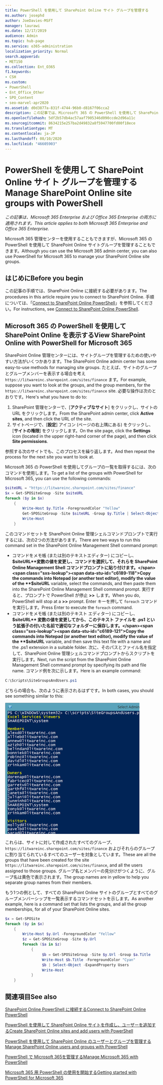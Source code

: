 ```yaml
---
title: PowerShell を使用して SharePoint Online サイト グループを管理する
ms.author: josephd
author: JoeDavies-MSFT
manager: laurawi
ms.date: 12/17/2019
audience: Admin
ms.topic: hub-page
ms.service: o365-administration
localization_priority: Normal
search.appverid:
- MET150
ms.collection: Ent_O365
f1.keywords:
- CSH
ms.custom:
- PowerShell
- Ent_Office_Other
- SPO_Content
- seo-marvel-apr2020
ms.assetid: d0d3877a-831f-4744-96b0-d8167f06cca2
description: この記事では、Microsoft 365 の PowerShell を使用して SharePoint Online サイトグループを管理する手順を検索します。
ms.openlocfilehash: 5df2b57db4ac57aaf7905346d090ccde2d96a11c
ms.sourcegitcommit: 8634215e257ba2d49832a8f5947700fd00f18ece
ms.translationtype: MT
ms.contentlocale: ja-JP
ms.lasthandoff: 08/10/2020
ms.locfileid: "46605903"
---
```

# <a name="manage-sharepoint-online-site-groups-with-powershell"></a><span data-ttu-id="c6189-103">PowerShell を使用して SharePoint Online サイト グループを管理する</span><span class="sxs-lookup"><span data-stu-id="c6189-103">Manage SharePoint Online site groups with PowerShell</span></span>

<span data-ttu-id="c6189-104">*この記事は、Microsoft 365 Enterprise および Office 365 Enterprise の両方に適用されます。*</span><span class="sxs-lookup"><span data-stu-id="c6189-104">*This article applies to both Microsoft 365 Enterprise and Office 365 Enterprise.*</span></span>

<span data-ttu-id="c6189-105">Microsoft 365 管理センターを使用することもできますが、Microsoft 365 の PowerShell を使用して SharePoint Online サイトグループを管理することもできます。</span><span class="sxs-lookup"><span data-stu-id="c6189-105">Although you can use the Microsoft 365 admin center, you can also use PowerShell for Microsoft 365 to manage your SharePoint Online site groups.</span></span>

## <a name="before-you-begin"></a><span data-ttu-id="c6189-106">はじめに</span><span class="sxs-lookup"><span data-stu-id="c6189-106">Before you begin</span></span>

<span data-ttu-id="c6189-107">この記事の手順では、SharePoint Online に接続する必要があります。</span><span class="sxs-lookup"><span data-stu-id="c6189-107">The procedures in this article require you to connect to SharePoint Online.</span></span> <span data-ttu-id="c6189-108">手順については、「[Connect to SharePoint Online PowerShell](https://docs.microsoft.com/powershell/sharepoint/sharepoint-online/connect-sharepoint-online?view=sharepoint-ps)」を参照してください。</span><span class="sxs-lookup"><span data-stu-id="c6189-108">For instructions, see [Connect to SharePoint Online PowerShell](https://docs.microsoft.com/powershell/sharepoint/sharepoint-online/connect-sharepoint-online?view=sharepoint-ps).</span></span>

## <a name="view-sharepoint-online-with-powershell-for-microsoft-365"></a><span data-ttu-id="c6189-109">Microsoft 365 の PowerShell を使用して SharePoint Online を表示する</span><span class="sxs-lookup"><span data-stu-id="c6189-109">View SharePoint Online with PowerShell for Microsoft 365</span></span>

<span data-ttu-id="c6189-110">SharePoint Online 管理センターには、サイトグループを管理するための使いやすい方法がいくつかあります。</span><span class="sxs-lookup"><span data-stu-id="c6189-110">The SharePoint Online admin center has some easy-to-use methods for managing site groups.</span></span> <span data-ttu-id="c6189-111">たとえば、サイトのグループとグループメンバーを表示する場合を考え `https://litwareinc.sharepoint.com/sites/finance` ます。</span><span class="sxs-lookup"><span data-stu-id="c6189-111">For example, suppose you want to look at the groups, and the group members, for the `https://litwareinc.sharepoint.com/sites/finance` site.</span></span> <span data-ttu-id="c6189-112">必要な操作は次のとおりです。</span><span class="sxs-lookup"><span data-stu-id="c6189-112">Here's what you have to do to:</span></span>

1. <span data-ttu-id="c6189-113">SharePoint 管理センターで、[**アクティブなサイト**] をクリックし、サイトの URL をクリックします。</span><span class="sxs-lookup"><span data-stu-id="c6189-113">From the SharePoint admin center, click **Active sites**, and then click the URL of the site.</span></span>
2. <span data-ttu-id="c6189-114">サイトページで、[**設定**] アイコン (ページの右上隅にある) をクリックし、[**サイトの権限**] をクリックします。</span><span class="sxs-lookup"><span data-stu-id="c6189-114">On the site page, click the **Settings** icon (located in the upper right-hand corner of the page), and then click **Site permissions**.</span></span>

<span data-ttu-id="c6189-115">参照する次のサイトでも、このプロセスを繰り返します。</span><span class="sxs-lookup"><span data-stu-id="c6189-115">And then repeat the process for the next site you want to look at.</span></span>

<span data-ttu-id="c6189-116">Microsoft 365 の PowerShell を使用してグループの一覧を取得するには、次のコマンドを使用します。</span><span class="sxs-lookup"><span data-stu-id="c6189-116">To get a list of the groups with PowerShell for Microsoft 365, you can use the following commands:</span></span>

```powershell
$siteURL = "https://litwareinc.sharepoint.com/sites/finance"
$x = Get-SPOSiteGroup -Site $siteURL
foreach ($y in $x)
    {
        Write-Host $y.Title -ForegroundColor "Yellow"
        Get-SPOSiteGroup -Site $siteURL -Group $y.Title | Select-Object -ExpandProperty Users
        Write-Host
    }
```

<span data-ttu-id="c6189-117">このコマンドセットを SharePoint Online 管理シェルコマンドプロンプトで実行するには、次の2つの方法があります。</span><span class="sxs-lookup"><span data-stu-id="c6189-117">There are two ways to run this command set in the SharePoint Online Management Shell command prompt:</span></span>

- <span data-ttu-id="c6189-118">コマンドをメモ帳 (または別のテキストエディター) にコピーし、 **$siteURL**変数の値を変更し、コマンドを選択して、それらを SharePoint Online Management Shell コマンドプロンプトに貼り付けます。</span><span class="sxs-lookup"><span data-stu-id="c6189-118">Copy the commands into Notepad (or another text editor), modify the value of the **$siteURL** variable, select the commands, and then paste them into the SharePoint Online Management Shell command prompt.</span></span> <span data-ttu-id="c6189-119">実行すると、プロンプトで PowerShell が停止 **>>** します。</span><span class="sxs-lookup"><span data-stu-id="c6189-119">When you do, PowerShell will stop at a **>>** prompt.</span></span> <span data-ttu-id="c6189-120">Enter キーを押して `foreach` コマンドを実行します。</span><span class="sxs-lookup"><span data-stu-id="c6189-120">Press Enter to execute the `foreach` command.</span></span><br/>
- <span data-ttu-id="c6189-121">コマンドをメモ帳 (または別のテキスト エディター) にコピーし、**$siteURL** 変数の値を変更してから、このテキスト ファイルを .ps1 という拡張子の付いた名前で適切なフォルダーに保存します。</span><span class="sxs-lookup"><span data-stu-id="c6189-121">Copy the commands into Notepad (or another text editor), modify the value of the **$siteURL** variable, and then save this text file with a name and the .ps1 extension in a suitable folder.</span></span> <span data-ttu-id="c6189-122">次に、そのパスとファイル名を指定して、SharePoint Online 管理シェルコマンドプロンプトからスクリプトを実行します。</span><span class="sxs-lookup"><span data-stu-id="c6189-122">Next, run the script from the SharePoint Online Management Shell command prompt by specifying its path and file name.</span></span> <span data-ttu-id="c6189-123">コマンド例を次に示します。</span><span class="sxs-lookup"><span data-stu-id="c6189-123">Here is an example command:</span></span>

```powershell
C:\Scripts\SiteGroupsAndUsers.ps1
```

<span data-ttu-id="c6189-124">どちらの場合も、次のように表示されるはずです。</span><span class="sxs-lookup"><span data-stu-id="c6189-124">In both cases, you should see something similar to this:</span></span>

![SharePoint Online サイトグループ](media/SPO-site-groups.png)

<span data-ttu-id="c6189-126">これらは、サイトに対して作成されたすべてのグループ、 `https://litwareinc.sharepoint.com/sites/finance` およびそれらのグループに割り当てられているすべてのユーザーを対象としています。</span><span class="sxs-lookup"><span data-stu-id="c6189-126">These are all the groups that have been created for the site `https://litwareinc.sharepoint.com/sites/finance`, and all the users assigned to those groups.</span></span> <span data-ttu-id="c6189-127">グループ名とメンバーの見分けがつくように、グループ名は黄色で表示されます。</span><span class="sxs-lookup"><span data-stu-id="c6189-127">The group names are in yellow to help you separate group names from their members.</span></span>

<span data-ttu-id="c6189-128">もう1つの例として、すべての SharePoint Online サイトのグループとすべてのグループメンバーシップを一覧表示するコマンドセットを示します。</span><span class="sxs-lookup"><span data-stu-id="c6189-128">As another example, here is a command set that lists the groups, and all the group memberships, for all of your SharePoint Online sites.</span></span>

```powershell
$x = Get-SPOSite
foreach ($y in $x)
    {
        Write-Host $y.Url -ForegroundColor "Yellow"
        $z = Get-SPOSiteGroup -Site $y.Url
        foreach ($a in $z)
            {
                 $b = Get-SPOSiteGroup -Site $y.Url -Group $a.Title 
                 Write-Host $b.Title -ForegroundColor "Cyan"
                 $b | Select-Object -ExpandProperty Users
                 Write-Host
            }
    }
```
    
## <a name="see-also"></a><span data-ttu-id="c6189-129">関連項目</span><span class="sxs-lookup"><span data-stu-id="c6189-129">See also</span></span>

[<span data-ttu-id="c6189-130">SharePoint Online PowerShell に接続する</span><span class="sxs-lookup"><span data-stu-id="c6189-130">Connect to SharePoint Online PowerShell</span></span>](https://docs.microsoft.com/powershell/sharepoint/sharepoint-online/connect-sharepoint-online?view=sharepoint-ps)

[<span data-ttu-id="c6189-131">PowerShell を使用して SharePoint Online サイトを作成し、ユーザーを追加する</span><span class="sxs-lookup"><span data-stu-id="c6189-131">Create SharePoint Online sites and add users with PowerShell</span></span>](create-sharepoint-sites-and-add-users-with-powershell.md)

[<span data-ttu-id="c6189-132">PowerShell を使用して SharePoint Online のユーザーとグループを管理する</span><span class="sxs-lookup"><span data-stu-id="c6189-132">Manage SharePoint Online users and groups with PowerShell</span></span>](manage-sharepoint-users-and-groups-with-powershell.md)

[<span data-ttu-id="c6189-133">PowerShell で Microsoft 365を管理する</span><span class="sxs-lookup"><span data-stu-id="c6189-133">Manage Microsoft 365 with PowerShell</span></span>](manage-office-365-with-office-365-powershell.md)
  
[<span data-ttu-id="c6189-134">Microsoft 365 用 PowerShell の使用を開始する</span><span class="sxs-lookup"><span data-stu-id="c6189-134">Getting started with PowerShell for Microsoft 365</span></span>](getting-started-with-office-365-powershell.md)

